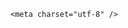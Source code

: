 <!DOCTYPE html>
<html lang="zh-CN">

<head>
    
<title>耗资10亿、占地54亩的潮汕豪宅将强拆，这么大的违建房怎么建起来的？收归集体改用途可行吗？_腾讯新闻</title>
<meta name="keywords" content="潮汕地区,违建,房地产市场,强拆,烂尾楼,豪宅,烂尾">
<meta name="description" content="大皖新闻讯 近日，有网传消息称“耗资10个亿，潮汕豪宅的天花板‘英之园’将被强制拆除”一事引发关注。5月13日，大皖新闻记者查询到，广东省汕头市潮阳区人民政府于5月9日发布了一则强制拆除公告，被强拆的对象系“英之园”，称此建筑系村民陈某彪非法占用集体工业土地违建住房十余座，占地面积54.561亩。5月13日，汕头市...">
<meta name="author" content="腾讯网">
<meta name="copyright" content="Copyright 1998 - 2025 Tencent. All Rights Reserved">
<meta property="og:type" content="news" />

<meta property="og:title" content="耗资10亿、占地54亩的潮汕豪宅将强拆，这么大的违建房怎么建起来的？收归集体改用途可行吗？_腾讯新闻" />
<meta property="og:description" content="大皖新闻讯 近日，有网传消息称“耗资10个亿，潮汕豪宅的天花板‘英之园’将被强制拆除”一事引发关注。5月13日，大皖新闻记者查询到，广东省汕头市潮阳区人民政府于5月9日发布了一则强制拆除公告，被强拆的对象系“英之园”，称此建筑系村民陈某彪非法占用集体工业土地违建住房十余座，占地面积54.561亩。5月13日，汕头市..." />
<meta property="og:url" content="https://news.qq.com/rain/a/20250513Q082IU00" />
<meta property="og:image" content="https://inews.gtimg.com/news_ls/OqEgB4GTO9gRSjV9G0n399XyiRIBERQ-UEtb4BzlVfO5UAA_640330/0" />
<meta property="article:author" content="" />
<meta property="article:published_time" content="2025-05-14 11:20:23" />
<meta property="category" content="" />

    <meta charset="utf-8" />
<meta http-equiv="X-UA-Compatible" content="IE=Edge" />
<meta name="viewport" content="width=device-width, initial-scale=1, shrink-to-fit=no" />
<link rel="dns-prefetch" href="mat1.gtimg.com">
<link rel="dns-prefetch" href="i.news.qq.com">
<link rel="shortcut icon" href="https://mat1.gtimg.com/qqcdn/qqindex2021/favicon.ico">
<script nomodule="true" src="https://mat1.gtimg.com/qqcdn/qqindex2021/common-static/20240515201444/core3-37-1.min.js"></script>
<script>
  try {
    if (!window.IntersectionObserver) {
      var observerScript = document.createElement('script');
      observerScript.src = "https://mat1.gtimg.com/qqcdn/qqindex2021/common-static/20241024141058/intersection-observer-polyfill.js";
      document.head.appendChild(observerScript);
    }
  } catch (error) {}
</script>

<script>
  try {
    if (!Element.prototype.scrollTo) {
      var scrollScript = document.createElement('script');
      scrollScript.src = "https://mat1.gtimg.com/qqcdn/qqindex2021/common-static/20241025153001/scroll-behavior-polyfill.js";
      document.head.appendChild(scrollScript);
    }
  } catch (error) {}
</script>
<script>
  try {
    if ('scrollRestoration' in window.history) {
      window.history.scrollRestoration = 'manual';
    }
    window.isPcClient = Boolean(window.electron) && (
      window.navigator.userAgent.indexOf('pc-client') > 0 ||
      window.navigator.userAgent.indexOf('TencentNews') > 0
    );
  } catch {}
</script>
<script>
  try {
    if (window.isPcClient) {
      var bodyStyle = document.createElement('style');
      bodyStyle.innerText = 'body{ zoom: 0.95 }';
      document.head.appendChild(bodyStyle);
    }
  } catch {}
</script>
<script>
  window.DATA = {"final_declare":["个人观点，仅供参考"],"article_category":"229","enableDiffusion":1,"closeCommentBanner":0,"id":"20250513Q082IU00","isSensitive":0,"time":"2025-05-13 18:46:03","url":"https://view.inews.qq.com/a/20250513Q082IU00","answer_num":2,"abstract":"","all_long_pic":1,"news_update_time":1747193659,"question_id":"","relate_extend_infos":{"title":"非法占地50多亩，耗资10亿的潮汕豪宅“英之园”将被强拆","url":"http://view.inews.qq.com/a/20250513A04O1U00","abstract":"大皖新闻讯 近日，有网传消息称“耗资10个亿，潮汕豪宅的天花板‘英之园’将被强制拆除”一事引发关注。5月13日，大皖新闻记者查询到，广东省汕头市潮阳区人民政府于5月9日发布了一则强制拆除公告，被强拆的对象系“英之园”，称此建筑系村民陈某彪非法占用集体工业土地违建住房十余座，占地面积54.561亩。5月13日，汕头市...","id":"20250513A04O1U00","imgURL":"https://inews.gtimg.com/news_ls/Ooczl_JtBLuUgPDrdgYtPFqjou06KF1clE5esMrsJQwWcAA_640330/0","imgURLSmall":"https://inews.gtimg.com/news_ls/Ooczl_JtBLuUgPDrdgYtPFqjou06KF1clE5esMrsJQwWcAA_150120/0","longTitle":"非法占地50多亩，耗资10亿的潮汕豪宅“英之园”将被强拆"},"self_declare":{"declare":"个人观点，仅供参考"},"shareCount":2,"shareDesc":"腾讯新闻","ai_switch":true,"categoryrray":{"category_id":"229","sub_category_id":"2044"},"shareImg":"https://inews.gtimg.com/om_ls/OpNbr8h9EARhSNoyS5Le1UeP1YwZNpQi8qBp4t8eAoMe0AA_870492/0","news_app_recommend_status":4,"questionInfo":{"abstract":"","id":"20250513Q082IU00","longtitle":"耗资10亿、占地54亩的潮汕豪宅将强拆，这么大违建怎么建起来的？","question_short_title":"耗资10亿、占地54亩的潮汕豪宅将强拆，这么大的违建房怎么建起来的？收归集体改用途可行吗？","relate_extend_infos":[{"url":"https://view.inews.qq.com/a/20250513A04O1U00","abstract":"大皖新闻讯 近日，有网传消息称“耗资10个亿，潮汕豪宅的天花板‘英之园’将被强制拆除”一事引发关注。5月13日，大皖新闻记者查询到，广东省汕头市潮阳区人民政府于5月9日发布了一则强制拆除公告，被强拆的对象系“英之园”，称此建筑系村民陈某彪非法占用集体工业土地违建住房十余座，占地面积54.561亩。5月13日，汕头市...","articletype":"0","id":"20250513A04O1U00","longtitle":"非法占地50多亩，耗资10亿的潮汕豪宅“英之园”将被强拆","picShowType":"90092","thumbnails_qqnews":["https://inews.gtimg.com/news_ls/Ooczl_JtBLuUgPDrdgYtPFqjou06KF1clE5esMrsJQwWcAA_294195/0"],"title":"非法占地50多亩，耗资10亿的潮汕豪宅“英之园”将被强拆"}],"thumbnails_qqnews":["https://inews.gtimg.com/om_ls/OpNbr8h9EARhSNoyS5Le1UeP1YwZNpQi8qBp4t8eAoMe0AA_294195/0"],"title":"耗资10亿、占地54亩的潮汕豪宅将强拆，这么大的违建房怎么建起来的？收归集体改用途可行吗？","url":"http://view.inews.qq.com/a/20250513Q082IU00"},"ret":0,"card":{"vip_place":"left","vip_type":"30012","vip_type_new":"30012","cpLevel":2,"desc":"腾讯新闻问答课代表，结合当下热点新闻和网友热议，发现好问题，期待好回答。","vip_icon_night":"http://inews.gtimg.com/newsapp_ls/0/14876052067/0","liveInfo":{},"chlid":"22983986","chlname":"问答课代表","uin":"ecbe89d289b6198c7996f16538ebc224f9","vip_icon":"http://inews.gtimg.com/newsapp_ls/0/14876051701/0","suid":"8QMc339d5IQeuTzY5QN3","icon":"https://inews.gtimg.com/om_ls/OPBO91JgEbYG-O62jC2hCRA_yoydsA8oEANb87pxgNxKgAA_200200/0","msgEntry":1,"update_frequency":"1970-01-01 08:00:00","vip_desc":"腾讯新闻问答课代表官方账号"},"iNewsRecommendLevel":1,"content_words_num":41,"emojiSwitch":1,"remarks":"","safe_cntl":{"close_all_favorite":0,"close_all_rel":0,"close_comment_dislike":0,"close_global_news_sis":0,"close_relate_thing":0,"close_share_pull":0,"close_all_ad":0,"close_all_emoticon_comment":0,"emoticon_comment_mode":0},"title":"耗资10亿、占地54亩的潮汕豪宅将强拆，这么大的违建房怎么建起来的？收归集体改用途可行吗？","adInfo":{"openAds":1,"openAdsComment":1,"openAdsPhotos":1,"openAdsText":1,"openRelatedNewsAd":1},"content":null,"emojiRelatedSwitch":1,"intro":"","is_deleted":0,"already_answer":false,"commentid":"","disableDeclare":1,"copyright_wording_share":"免责声明","detail_entry":{"is_orignal":1,"orignal_entry":1},"extra_property":{"FeedbackDetailDisableInsert":1,"zanSkinType":""},"forbidCommentUpDown":0,"likeInfo":0,"surl":"https://view.inews.qq.com/a/20250513Q082IU00","attribute":{},"channelEntryJumpType":1,"copyright_share":"本文来自腾讯新闻客户端创作者，不代表腾讯新闻的观点和立场。","interaction_info":{"share_wechat_count":2},"FadCid":"","atype":232,"cms_id":"20250513Q082IU00","articleId":"20250514Q02N0W00","article_type":232,"tags":"","desc":"大皖新闻讯 近日，有网传消息称“耗资10个亿，潮汕豪宅的天花板‘英之园’将被强制拆除”一事引发关注。5月13日，大皖新闻记者查询到，广东省汕头市潮阳区人民政府于5月9日发布了一则强制拆除公告，被强拆的对象系“英之园”，称此建筑系村民陈某彪非法占用集体工业土地违建住房十余座，占地面积54.561亩。5月13日，汕头市...","videoArr":[]};
</script>
<script>
  window.channelInfo = {"channelConfig":{"channelNav":[{"_auto_id":"1","active_alien_img":"","alien_img":"","channel_id":"news_news_home","is_local":"0","link":"https://www.qq.com","name_cn":"首页","name_en":"home"},{"_auto_id":"2","active_alien_img":"","alien_img":"","channel_id":"news_news_top","is_local":"0","link":"","name_cn":"要闻","name_en":"news"},{"_auto_id":"4","active_alien_img":"","alien_img":"","channel_id":"news_news_bj","is_local":"1","link":"","name_cn":"北京","name_en":"bj"},{"_auto_id":"5","active_alien_img":"","alien_img":"","channel_id":"news_news_finance","is_local":"0","link":"","name_cn":"财经","name_en":"finance"},{"_auto_id":"6","active_alien_img":"","alien_img":"","channel_id":"news_news_tech","is_local":"0","link":"","name_cn":"科技","name_en":"tech"},{"_auto_id":"7","active_alien_img":"","alien_img":"","channel_id":"tv","is_local":"0","link":"https://v.qq.com/channel/tv/?ptag=qqnews","name_cn":"电视剧","name_en":"tv"},{"_auto_id":"8","active_alien_img":"","alien_img":"","channel_id":"news_news_qa","is_local":"0","link":"","name_cn":"热问","name_en":"qa"},{"_auto_id":"9","active_alien_img":"","alien_img":"","channel_id":"news_news_ent","is_local":"0","link":"","name_cn":"娱乐","name_en":"ent"},{"_auto_id":"10","active_alien_img":"","alien_img":"","channel_id":"variety","is_local":"0","link":"https://v.qq.com/channel/variety/?ptag=qqnews","name_cn":"综艺","name_en":"variety"},{"_auto_id":"11","active_alien_img":"","alien_img":"","channel_id":"news_news_sports","is_local":"0","link":"","name_cn":"体育","name_en":"sports"},{"_auto_id":"13","active_alien_img":"","alien_img":"","channel_id":"news_news_nba","is_local":"0","link":"","name_cn":"NBA","name_en":"nba"},{"_auto_id":"14","active_alien_img":"","alien_img":"","channel_id":"news_news_world","is_local":"0","link":"","name_cn":"国际","name_en":"world"},{"_auto_id":"15","active_alien_img":"","alien_img":"","channel_id":"news_news_mil","is_local":"0","link":"","name_cn":"军事","name_en":"milite"},{"_auto_id":"16","active_alien_img":"","alien_img":"","channel_id":"news_news_auto","is_local":"0","link":"","name_cn":"汽车","name_en":"auto"},{"_auto_id":"17","active_alien_img":"","alien_img":"","channel_id":"news_news_house","is_local":"0","link":"","name_cn":"房产","name_en":"house"},{"_auto_id":"18","active_alien_img":"","alien_img":"","channel_id":"news_news_edu","is_local":"0","link":"","name_cn":"教育","name_en":"edu"},{"_auto_id":"19","active_alien_img":"","alien_img":"","channel_id":"news_news_antip","is_local":"0","link":"","name_cn":"健康","name_en":"health"},{"_auto_id":"20","active_alien_img":"","alien_img":"","channel_id":"news_news_video","is_local":"0","link":"","name_cn":"视频","name_en":"video"},{"_auto_id":"21","active_alien_img":"","alien_img":"","channel_id":"news_news_game","is_local":"0","link":"","name_cn":"游戏","name_en":"games"},{"_auto_id":"22","active_alien_img":"","alien_img":"","channel_id":"news_news_nchupin","is_local":"0","link":"","name_cn":"眼界","name_en":"chupin"},{"_auto_id":"24","active_alien_img":"","alien_img":"","channel_id":"news_news_football","is_local":"0","link":"","name_cn":"足球","name_en":"football"},{"_auto_id":"25","active_alien_img":"","alien_img":"","channel_id":"news_news_kepu","is_local":"0","link":"","name_cn":"科学","name_en":"kepu"},{"_auto_id":"26","active_alien_img":"","alien_img":"","channel_id":"news_news_digi","is_local":"0","link":"","name_cn":"数码","name_en":"digi"},{"_auto_id":"28","active_alien_img":"","alien_img":"","channel_id":"ymzx","is_local":"0","link":"https://gamer.qq.com/v2/cloudgame/game/96897?ichannel=txxwpc0Ftxxwpc1","name_cn":"元梦之星","name_en":"news_news_ymzx"},{"_auto_id":"31","active_alien_img":"","alien_img":"","channel_id":"movie","is_local":"0","link":"https://v.qq.com/channel/movie/?ptag=qqnews","name_cn":"电影","name_en":"movie"},{"_auto_id":"32","active_alien_img":"","alien_img":"","channel_id":"news_news_esport","is_local":"0","link":"","name_cn":"电竞","name_en":"esport"},{"_auto_id":"34","active_alien_img":"","alien_img":"","channel_id":"news_news_history","is_local":"0","link":"","name_cn":"历史","name_en":"history"},{"_auto_id":"35","active_alien_img":"","alien_img":"","channel_id":"news_news_baby","is_local":"0","link":"","name_cn":"育儿","name_en":"baby"},{"_auto_id":"36","active_alien_img":"","alien_img":"","channel_id":"hbjy","is_local":"0","link":"https://gp.qq.com/act/a20250421mnqlx/news.shtml","name_cn":"和平精英","name_en":"news_news_hbjy"},{"_auto_id":"37","active_alien_img":"","alien_img":"","channel_id":"cloud_gamer","is_local":"0","link":"https://gamer.qq.com/?ichannel=txxwpc0Ftxxwpc1","name_cn":"云游戏","name_en":"cloud_gamer"},{"_auto_id":"38","active_alien_img":"","alien_img":"","channel_id":"news_news_lic","is_local":"0","link":"","name_cn":"理财","name_en":"finance_licai"},{"_auto_id":"39","active_alien_img":"","alien_img":"","channel_id":"news_news_istock","is_local":"0","link":"","name_cn":"股票","name_en":"finance_stock"},{"_auto_id":"40","active_alien_img":"","alien_img":"","channel_id":"ren_min_shi_pin","is_local":"0","link":"https://news.qq.com/omn/author/8QMd3Hld74cbujbY?tab=om_video","name_cn":"人民视频","name_en":"ren_min_shi_pin"},{"_auto_id":"41","active_alien_img":"","alien_img":"","channel_id":"news_news_weather","is_local":"0","link":"https://tianqi.qq.com/index.htm","name_cn":"天气","name_en":"weather"}]}};
</script>
<script>
  window.articleConfig = {"rightConfig":[{"_auto_id":"1","category_key":"default","modules":"{\"moduleList\":[{\"title\":\"精选视频\",\"id\":\"video_album\",\"videoType\":\"tag\",\"videoId\":\"aUepxrtchGM=\"},{\"title\":\"下载条\",\"id\":\"download_banner\",\"isSticky\":1},{\"title\":\"热点榜\",\"id\":\"hot_rank_list\",\"isSticky\":1},{\"title\":\"广告推广\",\"id\":\"ssp_ad_module\",\"category\":\"ad_ssp\",\"loid\":\"109\",\"isSticky\":1}]}"}],"tonglanAdConfig":[],"bottomConfig":[],"videoAdConfig":[],"rightGameConfig":[]};
</script>
<script src="https://mat1.gtimg.com/www/js/emonitor/custom_ed041a23.js" charset="utf-8"></script>
<script>
  try {
    window.emonitorIns = emonitor.create({
      name: 'newsqq_quesionArticle',
      atta: {
        name: 'newsqq',
      },
      mode: '007',
    });
  } catch (err) {
    console.warn(err);
  }
</script>
<link href="https://mat1.gtimg.com/qqcdn/qqindex2021/common-static/hel/qqnews-pc-dc_20250509063039/static/css/qa.css" rel="stylesheet">

<script>window.__HEL_PRESET_META__={"qqnews-pc-components":{"app":{"id":1366,"name":"qqnews-pc-components","app_group_name":"qqnews-pc-components","proj_ver":{"map":{},"utime":0},"online_version":"qqnews-pc-components_20250512030958","build_version":"qqnews-pc-components_20250513022238","update_at":"2025-05-13T06:23:28.000Z","desc":"set by [init], from container [formal.pc.dc.tj100998] worker [1]"},"version":{"sub_app_name":"qqnews-pc-components","sub_app_version":"qqnews-pc-components_20250513022238","src_map":{"webDirPath":"https://mat1.gtimg.com/qqcdn/qqindex2021/common-static/hel/qqnews-pc-components_20250513022238","htmlIndexSrc":"https://mat1.gtimg.com/qqcdn/qqindex2021/common-static/hel/qqnews-pc-components_20250513022238/index.html","extractMode":"all","iframeSrc":"","chunkCssSrcList":["https://mat1.gtimg.com/qqcdn/qqindex2021/common-static/hel/qqnews-pc-components_20250513022238/static/css/index.css"],"chunkJsSrcList":["https://mat1.gtimg.com/qqcdn/qqindex2021/common-static/hel/qqnews-pc-components_20250513022238/static/js/index.js"],"staticCssSrcList":[],"staticJsSrcList":["https://mat1.gtimg.com/qqcdn/qqindex2021/static/20231212123233/react.production.min.js","https://mat1.gtimg.com/qqcdn/qqindex2021/static/20231212123233/react-dom.production.min.js","https://mat1.gtimg.com/qqcdn/qqindex2021/common-static/hel/hel-base-v16.js"],"relativeCssSrcList":[],"relativeJsSrcList":[],"privCssSrcList":[],"srvModSrcList":[],"headAssetList":[{"tag":"staticScript","append":false,"attrs":{"src":"https://mat1.gtimg.com/qqcdn/qqindex2021/static/20231212123233/react.production.min.js"}},{"tag":"staticScript","append":false,"attrs":{"src":"https://mat1.gtimg.com/qqcdn/qqindex2021/static/20231212123233/react-dom.production.min.js"}},{"tag":"staticScript","append":false,"attrs":{"src":"https://mat1.gtimg.com/qqcdn/qqindex2021/common-static/hel/hel-base-v16.js"}},{"tag":"script","append":true,"attrs":{"src":"https://mat1.gtimg.com/qqcdn/qqindex2021/common-static/hel/qqnews-pc-components_20250513022238/static/js/index.js","defer":""}},{"tag":"link","append":true,"attrs":{"href":"https://mat1.gtimg.com/qqcdn/qqindex2021/common-static/hel/qqnews-pc-components_20250513022238/static/css/index.css","rel":"stylesheet"}}],"bodyAssetList":[]},"update_at":"2025-05-13T06:23:28.000Z","create_at":"2025-05-13T06:23:28.000Z","_worker_id":"1","_is_backup":true}}}</script>
<script>window.__VIEW_PATH__="question.ejs";</script>
</head>

<body id="dc-question-body">
  <div id="root"></div>
    <iframe style="display: none;" src="https://i.news.qq.com/web_backend/getWebPacUid"></iframe>
<script src="https://mat1.gtimg.com/qqcdn/qqindex2021/common-static/20240805160928/react.production.min.js"></script>
<script src="https://mat1.gtimg.com/qqcdn/qqindex2021/common-static/20240805160928/react-dom.production.min.js"></script>
<script src="https://mat1.gtimg.com/qqcdn/qqindex2021/common-static/20241018171503/universal-report.min.js"></script>
<script defer type="text/javascript" src="https://mat1.gtimg.com/qqcdn/qqindex2021/libs/barrier/aria.js?appid=9327b8b06379d9d1728bbfbe2025ef9c" charset="utf-8"></script>
<script defer src="https://t.captcha.qq.com/TCaptcha.js"></script>
<script>document.cookie="hel_err=;path=/;";</script>
<script src="https://mat1.gtimg.com/qqcdn/qqindex2021/common-static/hel/hel-base-v16.js"></script>
<script src="https://mat1.gtimg.com/qqcdn/qqindex2021/common-static/hel/qqnews-pc-hel-entry_20250117174052/static/js/index.js"></script>
<link rel="preload" href="https://mat1.gtimg.com/qqcdn/qqindex2021/common-static/hel/qqnews-pc-dc_20250509063039/static/js/qa.js" as="script">
<link rel="preload" href="https://mat1.gtimg.com/qqcdn/qqindex2021/common-static/hel/qqnews-pc-components_20250513022238/static/js/index.js" as="script">
<script>window.loadProject("https://mat1.gtimg.com/qqcdn/qqindex2021/common-static/hel/qqnews-pc-dc_20250509063039/static/js/qa.js");</script>
<iframe id="videoFrame" style="display: none;" src="https://video.qq.com/cookie/sync_qqnews.html"></iframe>
</body>

</html>
